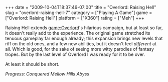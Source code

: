 +++
date = "2009-10-04T18:37:46-07:00"
title = "Overlord: Raising Hell"
slug = "overlord-raising-hell-7"
category = ["Playing A Game"]
game = ["Overlord: Raising Hell"]
platform = ["X360"]
rating = ["Meh"]
+++

Raising Hell extends <game:Overlord>'s hilarious campaign, but at least so far, it doesn't really add to the experience.  The original game stretched its tenuous gameplay far enough already; this expansion brings new levels that riff on the old ones, and a few new abilities, but it doesn't feel <i>different</i> at all.  Which is good, for the sake of seeing more witty parodies of fantasy tropes.  But by the last level of Overlord I was ready for it to be over.

At least it should be short.

<i>Progress: Conquered Mellow Hills Abyss</i>